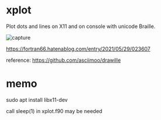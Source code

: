 # xplot

Plot dots and lines on X11 and on console with unicode Braille.

![capture](https://cdn-ak.f.st-hatena.com/images/fotolife/f/fortran66/20210529/20210529022716.png)

https://fortran66.hatenablog.com/entry/2021/05/29/023607



reference:
https://github.com/asciimoo/drawille


# memo

sudo apt install libx11-dev

call sleep(1) in xplot.f90 may be needed